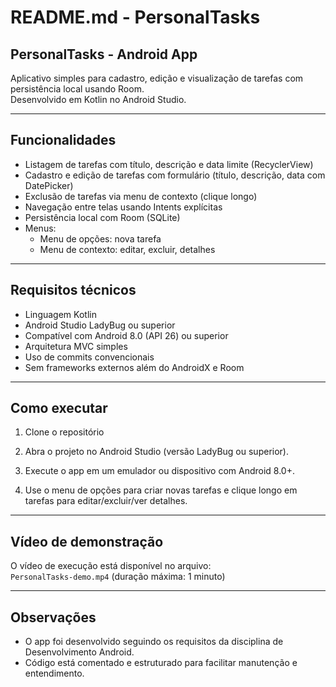 # README.md - PersonalTasks

## PersonalTasks - Android App

Aplicativo simples para cadastro, edição e visualização de tarefas com persistência local usando Room.  
Desenvolvido em Kotlin no Android Studio.

---

## Funcionalidades

- Listagem de tarefas com título, descrição e data limite (RecyclerView)  
- Cadastro e edição de tarefas com formulário (título, descrição, data com DatePicker)  
- Exclusão de tarefas via menu de contexto (clique longo)  
- Navegação entre telas usando Intents explícitas  
- Persistência local com Room (SQLite)  
- Menus:  
  - Menu de opções: nova tarefa  
  - Menu de contexto: editar, excluir, detalhes  

---

## Requisitos técnicos

- Linguagem Kotlin  
- Android Studio LadyBug ou superior  
- Compatível com Android 8.0 (API 26) ou superior  
- Arquitetura MVC simples  
- Uso de commits convencionais  
- Sem frameworks externos além do AndroidX e Room  

---

## Como executar

1. Clone o repositório

2. Abra o projeto no Android Studio (versão LadyBug ou superior).

3. Execute o app em um emulador ou dispositivo com Android 8.0+.

4. Use o menu de opções para criar novas tarefas e clique longo em tarefas para editar/excluir/ver detalhes.


---

## Vídeo de demonstração

O vídeo de execução está disponível no arquivo:  
`PersonalTasks-demo.mp4` (duração máxima: 1 minuto)

---

## Observações

- O app foi desenvolvido seguindo os requisitos da disciplina de Desenvolvimento Android.  
- Código está comentado e estruturado para facilitar manutenção e entendimento.  

